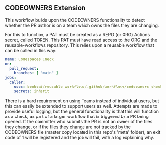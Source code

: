 ## CODEOWNERS Extension

This workflow builds upon the CODEOWNERS functionality to detect whether the PR author is on a team which owns the files they are changing.

For this to function, a PAT must be created as a REPO (or ORG) Actions secret, called TOKEN. This PAT must have read access to the ORG and the reusable-workflows repository. This relies upon a reusable workflow that can be called in this way: 

```yaml
name: Codespaces Check
on:
  pull_request:
    branches: [ "main" ]
jobs:
  caller:
    uses: boxboat/reusable-workflows/.github/workflows/codeowners-check.yml@main
    secrets: inherit
```

There is a hard requirement on using Teams instead of individual users, but this can easily be extended to support users as well. Attempts are made to provide useful logging, but the general functionality is that this will function as a check, as part of a larger workflow that is triggered by a PR being opened. If the committer who submits the PR is not an owner of the files they change, or if the files they change are not tracked by the CODEOWNERS file (master copy located in this repo's 'meta' folder), an exit code of 1 will be registered and the job will fail, with a log explaining why.
